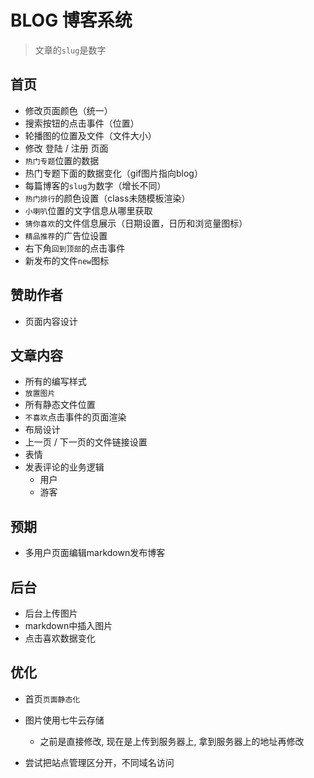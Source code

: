 # BLOG 博客系统

> 文章的`slug`是数字

## 首页
- 修改页面颜色（统一）
- 搜索按钮的点击事件（位置）
- 轮播图的位置及文件（文件大小）
- 修改 登陆 / 注册 页面
- `热门专题`位置的数据
- 热门专题下面的数据变化（gif图片指向blog）
- 每篇博客的`slug`为数字（增长不同）
- `热门排行`的颜色设置（class未随模板渲染）
- `小喇叭`位置的文字信息从哪里获取
- `猜你喜欢`的文件信息展示（日期设置，日历和浏览量图标）
- `精品推荐`的广告位设置
- 右下角`回到顶部`的点击事件
- 新发布的文件`new`图标

## 赞助作者
- 页面内容设计

## 文章内容
- 所有的编写样式
- `放置图片`
- 所有静态文件位置
- `不喜欢`点击事件的页面渲染
- 布局设计
- 上一页 / 下一页的文件链接设置
- 表情
- 发表评论的业务逻辑
    - 用户
    - 游客

## 预期
- 多用户页面编辑markdown发布博客

## 后台
- 后台上传图片
- markdown中插入图片
- 点击喜欢数据变化

## 优化
- 首页`页面静态化`
- 图片使用七牛云存储
    - 之前是直接修改, 现在是上传到服务器上, 拿到服务器上的地址再修改
    
- 尝试把站点管理区分开，不同域名访问

